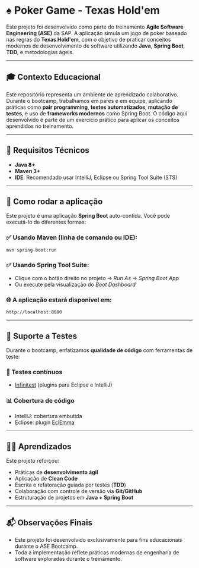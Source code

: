 # ♠️ Poker Game - Texas Hold'em

Este projeto foi desenvolvido como parte do treinamento **Agile Software Engineering (ASE)** da SAP. A aplicação simula um jogo de poker baseado nas regras do **Texas Hold'em**, com o objetivo de praticar conceitos modernos de desenvolvimento de software utilizando **Java**, **Spring Boot**, **TDD**, e metodologias ágeis.

---

## 🎓 Contexto Educacional

Este repositório representa um ambiente de aprendizado colaborativo. Durante o bootcamp, trabalhamos em pares e em equipe, aplicando práticas como **pair programming**, **testes automatizados**, **mutação de testes**, e uso de **frameworks modernos** como Spring Boot. O código aqui desenvolvido é parte de um exercício prático para aplicar os conceitos aprendidos no treinamento.

---

## 🔧 Requisitos Técnicos

- **Java 8+**  
- **Maven 3+**
- **IDE**: Recomendado usar IntelliJ, Eclipse ou Spring Tool Suite (STS)

---

## 🚀 Como rodar a aplicação

Este projeto é uma aplicação **Spring Boot** auto-contida. Você pode executá-lo de diferentes formas:

### ✅ Usando Maven (linha de comando ou IDE):
```bash
mvn spring-boot:run
```

### ✅ Usando Spring Tool Suite:
- Clique com o botão direito no projeto → *Run As* → *Spring Boot App*  
- Ou execute pela visualização do *Boot Dashboard*

### 🌐 A aplicação estará disponível em:
```
http://localhost:8080
```

---

## 🧪 Suporte a Testes

Durante o bootcamp, enfatizamos **qualidade de código** com ferramentas de teste:

### 🔁 Testes contínuos
- [Infinitest](https://infinitest.github.io/) (plugins para Eclipse e IntelliJ)

### 📊 Cobertura de código
- IntelliJ: cobertura embutida
- Eclipse: plugin [EclEmma](https://www.eclemma.org/)


---

## 👨‍💻 Aprendizados

Este projeto reforçou:
- Práticas de **desenvolvimento ágil**
- Aplicação de **Clean Code**
- Escrita e refatoração guiada por testes (**TDD**)
- Colaboração com controle de versão via **Git/GitHub**
- Estruturação de projetos em **Java + Spring Boot**

---

## 📬 Observações Finais

- Este projeto foi desenvolvido exclusivamente para fins educacionais durante o ASE Bootcamp.
- Toda a implementação reflete práticas modernas de engenharia de software exploradas durante o treinamento.
